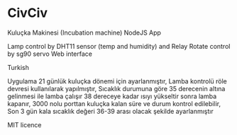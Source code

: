 # CivCiv
Kuluçka Makinesi (Incubation  machine) NodeJS App

Lamp control by DHT11 sensor (temp and humidity) and Relay
Rotate control by sg90 servo
Web interface 

Turkish

Uygulama 21 günlük kuluçka dönemi için ayarlanmıştır,
Lamba kontrolü röle devresi kullanılarak yapılmıştır,
Sıcaklık durumuna göre 35 derecenin altına gelinmesi ile lamba çalışır 38 dereceye kadar ısıyı yükseltir sonra lamba kapanır,
3000 nolu porttan kuluçka kalan süre ve durum kontrol edilebilir,
Son 3 gün kala sıcaklık değeri 36-39 arası olacak şekilde ayarlanmıştır

MIT licence
